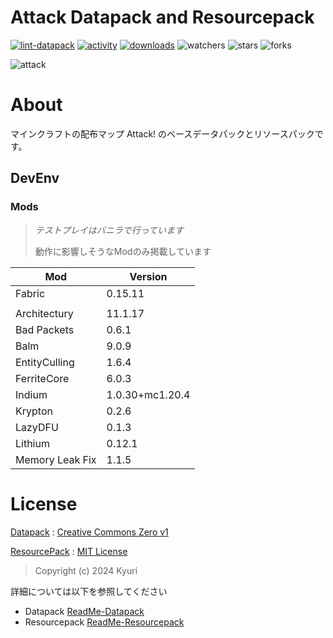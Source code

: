 # Attack Datapack and Resourcepack
[![lint-datapack](https://github.com/Kyuri-jp/AttackDatapackAndResourcepack/actions/workflows/LintDatapack.yml/badge.svg)](https://github.com/Kyuri-jp/AttackDatapackAndResourcepack/actions/workflows/LintDatapack.yml)
[![activity](https://img.shields.io/github/commit-activity/m/Kyuri-jp/AttackDatapackAndResourcepack?label=commit&logo=github)](https://github.com/Kyuri-jp/AttackDatapackAndResourcepack/commits/master)
[![downloads](https://img.shields.io/github/downloads/Kyuri-jp/AttackDatapackAndResourcepack/total?logo=github)](https://github.com/Kyuri-jp/AttackDatapackAndResourcepack/releases/latest)
![watchers](https://img.shields.io/github/watchers/Kyuri-jp/AttackDatapackAndResourcepack)
![stars](https://img.shields.io/github/stars/Kyuri-jp/AttackDatapackAndResourcepack)
![forks](https://img.shields.io/github/forks/Kyuri-jp/AttackDatapackAndResourcepack)

![attack](https://github.com/Kyuri-jp/AttackDatapackAndResourcepack/assets/107470858/6d898546-001b-4045-b3e6-1e0e74d58438)

# About
マインクラフトの配布マップ Attack! のベースデータパックとリソースパックです。

## DevEnv
### Mods
> *テストプレイはバニラで行っています*
>
> 動作に影響しそうなModのみ掲載しています

|Mod|Version|
|----|----|
|Fabric|0.15.11|
|||
|Architectury|11.1.17|
|Bad Packets|0.6.1|
|Balm|9.0.9|
|EntityCulling|1.6.4|
|FerriteCore|6.0.3|
|Indium|1.0.30+mc1.20.4|
|Krypton|0.2.6|
|LazyDFU|0.1.3|
|Lithium|0.12.1|
|Memory Leak Fix|1.1.5|

# License
[Datapack](Attack) : [Creative Commons Zero v1](Attack/Licence)

[ResourcePack](Attack_Resource) : [MIT License](Attack_Resource/Licence)
> Copyright (c) 2024 Kyuri

詳細については以下を参照してください
- Datapack [ReadMe-Datapack](Attack/ReadMe-Datapack.md)
- Resourcepack [ReadMe-Resourcepack](Attack_Resource/ReadMe-Resourcepack.md)
